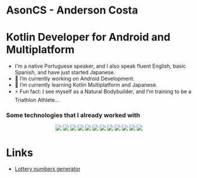 # AsonCS - Anderson Costa

# Kotlin Developer for Android and Multiplatform

-   I'm a native Portuguese speaker, and I also speak fluent English, basic Spanish, and have just started Japanese.
-   🔭 I’m currently working on Android Development.
-   🌱 I’m currently learning Kotlin Multiplatform and Japanese.
-   ⚡ Fun fact: I see myself as a Natural Bodybuilder, and I’m training to be a Triathlon Athlete…

### Some technologies that I already worked with

<div align="center">
	<img src="https://img.shields.io/badge/Kotlin-404D59?style=for-the-badge&logo=kotlin&logoColor=white">
	<img src="https://img.shields.io/badge/Android-404D59?style=for-the-badge&logo=android&logoColor=white">
	<img src="https://img.shields.io/badge/Java-404D59?style=for-the-badge&logo=java&logoColor=white">
	<img src="https://img.shields.io/badge/HTML5-E34F26?style=for-the-badge&logo=html5&logoColor=white">
	<img src="https://img.shields.io/badge/CSS3-1572B6?style=for-the-badge&logo=css3&logoColor=white">
	<img src="https://img.shields.io/badge/Typescript-404D59?style=for-the-badge&logo=typescript&logoColor=%2361DAFB" />
	<img src="https://img.shields.io/badge/JavaScript-F7DF1E?style=for-the-badge&logo=javascript&logoColor=black">
	<img src="https://img.shields.io/badge/Node.js-43853D?style=for-the-badge&logo=node.js&logoColor=white" />
	<img src="https://img.shields.io/badge/React-20232A?style=for-the-badge&logo=react&logoColor=61DAFB"/>
	<img src="https://img.shields.io/badge/Next.js-black?style=for-the-badge&logo=next.js&logoColor=white"/>
	<img src="https://img.shields.io/badge/Firebase-039BE5?style=for-the-badge&logo=firebase&logoColor=61DAFB"/>
	<img src="https://img.shields.io/badge/Sha256-F7DF1E?style=for-the-badge"/>
</div>

# Links

-   [Lottery numbers generator](https://asoncs.github.io/AsonCS/lottery/?max=60&amount=6)
